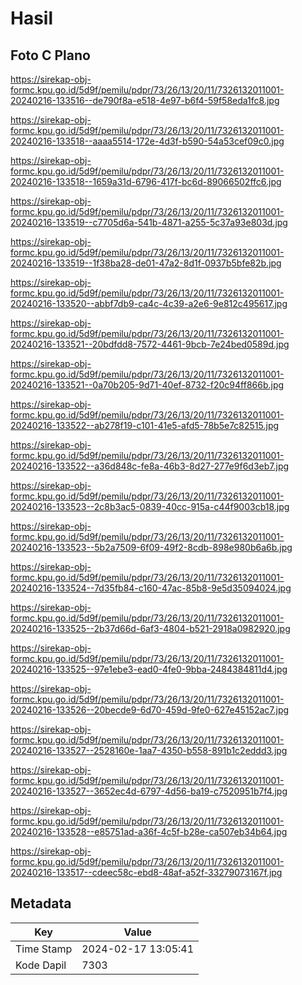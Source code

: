 # Hasil

## Foto C Plano

https://sirekap-obj-formc.kpu.go.id/5d9f/pemilu/pdpr/73/26/13/20/11/7326132011001-20240216-133516--de790f8a-e518-4e97-b6f4-59f58eda1fc8.jpg

https://sirekap-obj-formc.kpu.go.id/5d9f/pemilu/pdpr/73/26/13/20/11/7326132011001-20240216-133518--aaaa5514-172e-4d3f-b590-54a53cef09c0.jpg

https://sirekap-obj-formc.kpu.go.id/5d9f/pemilu/pdpr/73/26/13/20/11/7326132011001-20240216-133518--1659a31d-6796-417f-bc6d-89066502ffc6.jpg

https://sirekap-obj-formc.kpu.go.id/5d9f/pemilu/pdpr/73/26/13/20/11/7326132011001-20240216-133519--c7705d6a-541b-4871-a255-5c37a93e803d.jpg

https://sirekap-obj-formc.kpu.go.id/5d9f/pemilu/pdpr/73/26/13/20/11/7326132011001-20240216-133519--1f38ba28-de01-47a2-8d1f-0937b5bfe82b.jpg

https://sirekap-obj-formc.kpu.go.id/5d9f/pemilu/pdpr/73/26/13/20/11/7326132011001-20240216-133520--abbf7db9-ca4c-4c39-a2e6-9e812c495617.jpg

https://sirekap-obj-formc.kpu.go.id/5d9f/pemilu/pdpr/73/26/13/20/11/7326132011001-20240216-133521--20bdfdd8-7572-4461-9bcb-7e24bed0589d.jpg

https://sirekap-obj-formc.kpu.go.id/5d9f/pemilu/pdpr/73/26/13/20/11/7326132011001-20240216-133521--0a70b205-9d71-40ef-8732-f20c94ff866b.jpg

https://sirekap-obj-formc.kpu.go.id/5d9f/pemilu/pdpr/73/26/13/20/11/7326132011001-20240216-133522--ab278f19-c101-41e5-afd5-78b5e7c82515.jpg

https://sirekap-obj-formc.kpu.go.id/5d9f/pemilu/pdpr/73/26/13/20/11/7326132011001-20240216-133522--a36d848c-fe8a-46b3-8d27-277e9f6d3eb7.jpg

https://sirekap-obj-formc.kpu.go.id/5d9f/pemilu/pdpr/73/26/13/20/11/7326132011001-20240216-133523--2c8b3ac5-0839-40cc-915a-c44f9003cb18.jpg

https://sirekap-obj-formc.kpu.go.id/5d9f/pemilu/pdpr/73/26/13/20/11/7326132011001-20240216-133523--5b2a7509-6f09-49f2-8cdb-898e980b6a6b.jpg

https://sirekap-obj-formc.kpu.go.id/5d9f/pemilu/pdpr/73/26/13/20/11/7326132011001-20240216-133524--7d35fb84-c160-47ac-85b8-9e5d35094024.jpg

https://sirekap-obj-formc.kpu.go.id/5d9f/pemilu/pdpr/73/26/13/20/11/7326132011001-20240216-133525--2b37d66d-6af3-4804-b521-2918a0982920.jpg

https://sirekap-obj-formc.kpu.go.id/5d9f/pemilu/pdpr/73/26/13/20/11/7326132011001-20240216-133525--97e1ebe3-ead0-4fe0-9bba-2484384811d4.jpg

https://sirekap-obj-formc.kpu.go.id/5d9f/pemilu/pdpr/73/26/13/20/11/7326132011001-20240216-133526--20becde9-6d70-459d-9fe0-627e45152ac7.jpg

https://sirekap-obj-formc.kpu.go.id/5d9f/pemilu/pdpr/73/26/13/20/11/7326132011001-20240216-133527--2528160e-1aa7-4350-b558-891b1c2eddd3.jpg

https://sirekap-obj-formc.kpu.go.id/5d9f/pemilu/pdpr/73/26/13/20/11/7326132011001-20240216-133527--3652ec4d-6797-4d56-ba19-c7520951b7f4.jpg

https://sirekap-obj-formc.kpu.go.id/5d9f/pemilu/pdpr/73/26/13/20/11/7326132011001-20240216-133528--e85751ad-a36f-4c5f-b28e-ca507eb34b64.jpg

https://sirekap-obj-formc.kpu.go.id/5d9f/pemilu/pdpr/73/26/13/20/11/7326132011001-20240216-133517--cdeec58c-ebd8-48af-a52f-33279073167f.jpg


## Metadata

| Key        | Value               |
| ---------- | ------------------- |
| Time Stamp | 2024-02-17 13:05:41 |
| Kode Dapil | 7303                |



